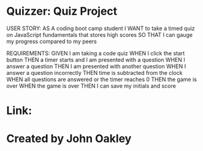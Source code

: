 # Quizzer: Quiz Project

USER STORY:
AS A coding boot camp student
I WANT to take a timed quiz on JavaScript fundamentals that stores high scores
SO THAT I can gauge my progress compared to my peers

REQUIREMENTS:
GIVEN I am taking a code quiz
WHEN I click the start button
THEN a timer starts and I am presented with a question
WHEN I answer a question
THEN I am presented with another question
WHEN I answer a question incorrectly
THEN time is subtracted from the clock
WHEN all questions are answered or the timer reaches 0
THEN the game is over
WHEN the game is over
THEN I can save my initials and score

# Link:

# Created by John Oakley
